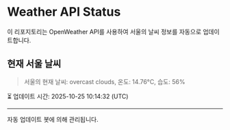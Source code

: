 
# Weather API Status

이 리포지토리는 OpenWeather API를 사용하여 서울의 날씨 정보를 자동으로 업데이트합니다.

## 현재 서울 날씨
> 서울의 현재 날씨: overcast clouds, 온도: 14.76°C, 습도: 56%

⏳ 업데이트 시간: 2025-10-25 10:14:32 (UTC)

---
자동 업데이트 봇에 의해 관리됩니다.
